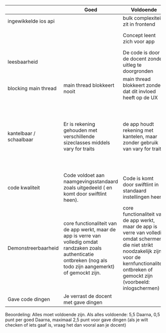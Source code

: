 |                         | Goed                                                                                                                                                                   | Voldoende                                                                                                                                                                                                   | KNOCK OUT                                                                                                                                     |   |
|-------------------------|------------------------------------------------------------------------------------------------------------------------------------------------------------------------|-------------------------------------------------------------------------------------------------------------------------------------------------------------------------------------------------------------|-----------------------------------------------------------------------------------------------------------------------------------------------|---|
| ingewikkelde ios api    |                                                                                                                                                                        | bulk complexiteit zit in frontend                                                                                                                                                                           | bulkcomplexiteit zit in backend                                                                                                               |   |
|                         |                                                                                                                                                                        | Concept leent zich voor app                                                                                                                                                                                 | Concept had beter website kunen zijn                                                                                                          |   |
| leesbaarheid            |                                                                                                                                                                        | De code is door de docent zonder uitleg te doorgronden                                                                                                                                                      | Code is zonder uitleg niet  door de docent te doorgronden                                                                                     |   |
| blocking main thread    | main thread blokkeert nooit                                                                                                                                            | main thread blokkeert zonder dat dit invloed heeft op de UX                                                                                                                                                 | main thread blokkeert storend                                                                                                                 |   |
| kantelbaar / schaalbaar | Er is rekening gehouden met verschillende sizeclasses middels vary for traits                                                                                          | de app houdt rekening met kantelen, maar zonder gebruik van vary for traits                                                                                                                                 | Bij het kantelen van het scherm wordt geen rekening gehouden met hoe de content wordt weergegeven. Of kantelen is zonder goede reden uitgezet |   |
| code kwaliteit          | Code voldoet aan naamgevingsstandaard zoals uitgedeeld ( en komt door swiftlint heen).                                                                                 | Code is komt door swiftlint in standaard instellingen heen                                                                                                                                                  | code komt niet door swiftlint heen.                                                                                                           |   |
| Demonstreerbaarheid     | core functionaliteit van de app werkt, maar de app is verre van volledig omdat randzaken zoals authenticatie ontbreken (nog als todo zijn aangemerkt) of gemockt zijn. | core functionaliteit van de app werkt, maar de app is verre van volledig omdat schermen die niet strikt noodzakelijk zijn voor de kernfunctionaliteit ontbreken of gemockt zijn (voorbeeld: inlogschermen)  | app bevat weinig of geen kern functionaliteit                                                                                                 |   |
| Gave code dingen        | Je verrast de docent met gave dingen                                                                                                                                   |                                                                                                                                                                                                             |                                                                                                                                               |   |

Beoordeling: Alles moet voldoende zijn.
Als alles voldoende: 5,5
Daarna, 0,5 punt per goed
Daarna, maximaal 2,5 punt voor gave dingen (als je wilt checken of iets gaaf is, vraag het dan vooral aan je docent)
